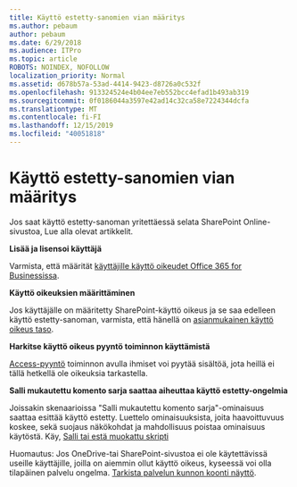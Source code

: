 ```yaml
---
title: Käyttö estetty-sanomien vian määritys
ms.author: pebaum
author: pebaum
ms.date: 6/29/2018
ms.audience: ITPro
ms.topic: article
ROBOTS: NOINDEX, NOFOLLOW
localization_priority: Normal
ms.assetid: d678b57a-53ad-4414-9423-d8726a0c532f
ms.openlocfilehash: 913324524e4b04ee7eb552bcc4efad1b493ab319
ms.sourcegitcommit: 0f0186044a3597e42ad14c32ca58e7224344dcfa
ms.translationtype: MT
ms.contentlocale: fi-FI
ms.lasthandoff: 12/15/2019
ms.locfileid: "40051818"
---
```

# <a name="troubleshoot-access-denied-messages"></a>Käyttö estetty-sanomien vian määritys

Jos saat käyttö estetty-sanoman yritettäessä selata SharePoint Online-sivustoa, Lue alla olevat artikkelit.

**Lisää ja lisensoi käyttäjä**

Varmista, että määrität [käyttäjille käyttö oikeudet Office 365 for Businessissa](https://docs.microsoft.com/office365/admin/subscriptions-and-billing/assign-licenses-to-users?view=o365-worldwide&amp;tabs=One).

**Käyttö oikeuksien määrittäminen**

Jos käyttäjälle on määritetty SharePoint-käyttö oikeus ja se saa edelleen käyttö estetty-sanoman, varmista, että hänellä on [asianmukainen käyttö oikeus taso](https://docs.microsoft.com/sharepoint/understanding-permission-levels).

**Harkitse käyttö oikeus pyyntö toiminnon käyttämistä**

[Access-pyyntö](https://support.office.com/article/Set-up-and-manage-access-requests-94B26E0B-2822-49D4-929A-8455698654B3) toiminnon avulla ihmiset voi pyytää sisältöä, jota heillä ei tällä hetkellä ole oikeuksia tarkastella. 

**Salli mukautettu komento sarja saattaa aiheuttaa käyttö estetty-ongelmia**

Joissakin skenaarioissa "Salli mukautettu komento sarja"-ominaisuus saattaa esittää käyttö estetty. Luettelo ominaisuuksista, joita haavoittuvuus koskee, sekä suojaus näkökohdat ja mahdollisuus poistaa ominaisuus käytöstä. Käy, [Salli tai estä muokattu skripti](https://docs.microsoft.com/sharepoint/allow-or-prevent-custom-script)

Huomautus: Jos OneDrive-tai SharePoint-sivustoa ei ole käytettävissä useille käyttäjille, joilla on aiemmin ollut käyttö oikeus, kyseessä voi olla tilapäinen palvelu ongelma. [Tarkista palvelun kunnon koonti näyttö](https://portal.office.com/adminportal/home#/servicehealth).


  

